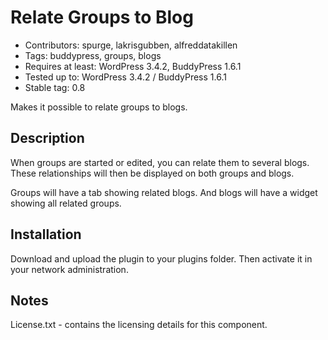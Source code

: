 Relate Groups to Blog
=====================

* Contributors: spurge, lakrisgubben, alfreddatakillen
* Tags: buddypress, groups, blogs
* Requires at least: WordPress 3.4.2, BuddyPress 1.6.1
* Tested up to: WordPress 3.4.2 / BuddyPress 1.6.1
* Stable tag: 0.8

Makes it possible to relate groups to blogs.

Description
-----------

When groups are started or edited, you can relate them to several blogs.
These relationships will then be displayed on both groups and blogs.

Groups will have a tab showing related blogs. And blogs will have a
widget showing all related groups.

Installation
------------

Download and upload the plugin to your plugins folder. Then activate it
in your network administration.

Notes
-----

License.txt - contains the licensing details for this component.
